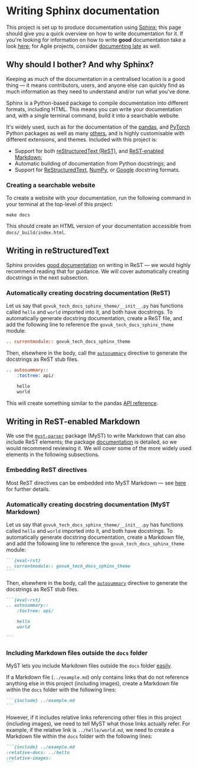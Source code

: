 # Writing Sphinx documentation

This project is set up to produce documentation using [Sphinx][sphinx]; this page should give you a quick overview on
how to write documentation for it. If you're looking for information on how to write **good** documentation take a look
[here][writethedocs]; for Agile projects, consider [documenting late][agilemodeling] as well.

## Why should I bother? And why Sphinx?

Keeping as much of the documentation in a centralised location is a good thing — it means contributors, users, and
anyone else can quickly find as much information as they need to understand and/or run what you've done.

Sphinx is a Python-based package to compile documentation into different formats, including HTML. This means you can
write your documentation and, with a single terminal command, build it into a searchable website.

It's widely used, such as for the documentation of the [pandas][pandas], and [PyTorch][pytorch] Python packages as well
as many [others][sphinx-examples], and is highly customisable with different extensions, and themes. Included with this
project is:

- Support for both [reStructuredText (ReST)][rest], and [ReST-enabled Markdown][myst];
- Automatic building of documentation from Python docstrings; and
- Support for [ReStructuredText][docstring-rst], [NumPy][docstring-numpy], or [Google][docstring-google] docstring
  formats.

### Creating a searchable website

To create a website with your documentation, run the following command in your terminal at the top-level of this
project:

```shell
make docs
```

This should create an HTML version of your documentation accessible from `docs/_build/index.html`.

## Writing in reStructuredText

Sphinx provides [good documentation][sphinx-rst] on writing in ReST — we would highly recommend reading that for
guidance. We will cover automatically creating docstrings in the next subsection.

### Automatically creating docstring documentation (ReST)

Let us say that `govuk_tech_docs_sphinx_theme/__init__.py` has functions called `hello` and `world` imported into it,
and both have docstrings. To automatically generate docstring documentation, create a ReST file, and add the following
line to reference the `govuk_tech_docs_sphinx_theme` module:

```rest
.. currentmodule:: govuk_tech_docs_sphinx_theme
```

Then, elsewhere in the body, call the [`autosummary`][sphinx-autosummary] directive to generate the docstrings as ReST
stub files.

```rest
.. autosummary::
    :toctree: api/

    hello
    world

```

This will create something similar to the pandas [API reference][pandas-api-reference].

## Writing in ReST-enabled Markdown

We use the [`myst-parser`][myst] package (MyST) to write Markdown that can also include ReST elements; the package
[documentation][myst] is detailed, so we would recommend reviewing it. We will cover some of the more widely used
elements in the following subsections.

### Embedding ReST directives

Most ReST directives can be embedded into MyST Markdown — see [here][myst-rst-directives] for further details.

### Automatically creating docstring documentation (MyST Markdown)

Let us say that `govuk_tech_docs_sphinx_theme/__init__.py` has functions called `hello` and `world` imported into it,
and both have docstrings. To automatically generate docstring documentation, create a Markdown file, and add the
following line to reference the `govuk_tech_docs_sphinx_theme` module:

````md
```{eval-rst}
.. currentmodule:: govuk_tech_docs_sphinx_theme
```
````

Then, elsewhere in the body, call the [`autosummary`][sphinx-autosummary] directive to generate the docstrings as ReST
stub files.

````md
```{eval-rst}
.. autosummary::
    :toctree: api/

    hello
    world

```
````

### Including Markdown files outside the `docs` folder

MyST lets you include Markdown files outside the `docs` folder [easily][myst-include].

If a Markdown file (`../example.md`) only contains links that do not reference anything else in this project (including
images), create a Markdown file within the `docs` folder with the following lines:

````md
```{include} ../example.md
```
````

However, if it includes relative links referencing other files in this project (including images), we need to tell MyST
what those links actually refer. For example, if the relative link is `../hello/world.md`, we need to create a Markdown
file within the `docs` folder with the following lines:

````md
```{include} ../example.md
:relative-docs: ../hello
:relative-images:
```
````

[agilemodeling]: http://agilemodeling.com/essays/documentLate.htm
[docstring-google]: http://google.github.io/styleguide/pyguide.html#38-comments-and-docstrings
[docstring-numpy]: https://numpydoc.readthedocs.io/en/latest/format.html
[docstring-rst]: https://www.python.org/dev/peps/pep-0287/
[myst]: https://myst-parser.readthedocs.io/
[myst-include]: https://myst-parser.readthedocs.io/en/latest/using/howto.html#include-a-file-from-outside-the-docs-folder-like-readme-md
[myst-rst-directives]: https://myst-parser.readthedocs.io/en/latest/using/syntax.html#directives-a-block-level-extension-point
[pandas]: https://pandas.pydata.org/docs/
[pandas-api-reference]: https://pandas.pydata.org/docs/reference/index.html
[pytorch]: https://pytorch.org/docs/stable/index.html
[rest]: https://docutils.readthedocs.io/en/sphinx-docs/user/rst/quickstart.html
[sphinx]: https://www.sphinx-doc.org/
[sphinx-autosummary]: https://www.sphinx-doc.org/en/master/usage/extensions/autosummary.html
[sphinx-examples]: https://www.sphinx-doc.org/en/master/examples.html
[sphinx-rst]: https://www.sphinx-doc.org/en/master/usage/restructuredtext/index.html
[writethedocs]: https://www.writethedocs.org/guide/writing/beginners-guide-to-docs/
